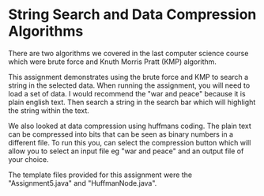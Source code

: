 # String Search and Data Compression Algorithms

There are two algorithms we covered in the last computer science course which were brute force and Knuth Morris Pratt (KMP) algorithm.

This assignment demonstrates using the brute force and KMP to search a string in the selected data.
When running the assignment, you will need to load a set of data. I would recommend the "war and peace" because it is plain english text. Then search a string in the search bar which will highlight the string within the text.

We also looked at data compression using huffmans coding. The plain text can be compressed into bits that can be seen as binary numbers in a different file. To run this you, can select the compression button which will allow you to select an input file eg "war and peace" and an output file of your choice.

The template files provided for this assignment were the "Assignment5.java" and "HuffmanNode.java".

